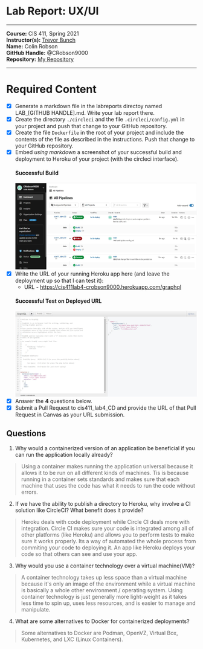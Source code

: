 # Lab Report: UX/UI
___
**Course:** CIS 411, Spring 2021  
**Instructor(s):** [Trevor Bunch](https://github.com/trevordbunch)  
**Name:** Colin Robson  
**GitHub Handle:** @CRobson9000  
**Repository:** [My Repository](https://github.com/CRobson9000/cis411_lab4_CD)  
___

# Required Content

- [x] Generate a markdown file in the labreports directoy named LAB_[GITHUB HANDLE].md. Write your lab report there.
- [x] Create the directory ```./circleci``` and the file ```.circleci/config.yml``` in your project and push that change to your GitHub repository.
- [x] Create the file ```Dockerfile``` in the root of your project and include the contents of the file as described in the instructions. Push that change to your GitHub repository.
- [x] Embed _using markdown_ a screenshot of your successful build and deployment to Heroku of your project (with the circleci interface).  
    #### Successful Build ####
    ![Successful Build](../assets/successFinal.JPG)
- [x] Write the URL of your running Heroku app here (and leave the deployment up so that I can test it): 
    - URL - https://cis411lab4-crobson9000.herokuapp.com/graphql  
    #### Successful Test on Deployed URL ####
    ![Successful Test on Deployed URL](../assets/successfulTestURL.JPG)
- [x] Answer the **4** questions below.
- [x] Submit a Pull Request to cis411_lab4_CD and provide the URL of that Pull Request in Canvas as your URL submission.

## Questions
1. Why would a containerized version of an application be beneficial if you can run the application locally already?
> Using a container makes running the application universal because it allows it to be run on all different kinds of machines.  Tis is because running in a container sets standards and makes sure that each machine that uses the code has what it needs to run the code without errors.  
2. If we have the ability to publish a directory to Heroku, why involve a CI solution like CircleCI? What benefit does it provide?
> Heroku deals with code deployment while Circle CI deals more with integration.  Circle CI makes sure your code is integrated among all of other platforms (like Heroku) and allows you to perform tests to make sure it works properly.  Its a way of automated the whole process from commiting your code to deploying it. An app like Heroku deploys your code so that others can see and use your app. 
3. Why would you use a container technology over a virtual machine(VM)?
> A container technology takes up less space than a virtual machine because it's only an image of the environment while a virtual machine is basically a whole other environment / operating system.  Using container technology is just generally more light-weight as it takes less time to spin up, uses less resources, and is easier to manage and manipulate. 
4. What are some alternatives to Docker for containerized deployments?
> Some alternatives to Docker are Podman, OpenVZ, Virtual Box, Kubernetes, and LXC (Linux Containers).